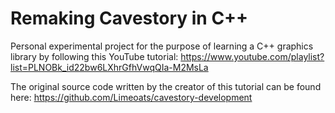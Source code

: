 # Remaking Cavestory in C++

Personal experimental project for the purpose of learning a C++ graphics
library by following this YouTube tutorial:
https://www.youtube.com/playlist?list=PLNOBk_id22bw6LXhrGfhVwqQIa-M2MsLa

The original source code written by the creator of this tutorial can be found
here: https://github.com/Limeoats/cavestory-development
